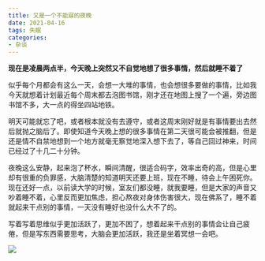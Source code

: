 ```yaml
---
title: 又是一个不能寐的夜晚
date: 2021-04-16
tags: 失眠
categories:
- 杂谈
---
```

**现在是凌晨两点半，今天晚上突然又不自觉地想了很多事情，然后就睡不着了**

似乎每个月都会有这么一天，会想一大堆的事情，也会想很多要做的事情，比如我今天就想着计划最近每个周末都去泡图书馆，刚才还在地图上搜了一个遍，旁边图书馆不多，大一点的得坐四站地铁。

明天可能就忘了吧，或者根本就没有去遵守，或者这周末刚好就是有事情要出去然后就抛之脑后了。即使知道今天晚上想的很多事情在第二天很可能会被推翻，但是还是情不自禁地想到一个地方就毫无察觉地深入想下去了，等自己回过神来，时间已经过了十几二十分钟。

夜晚这么安静，起来泡了杯水，瞬间清醒，很适合码字，效率出奇的高，但是心里却有很重的负罪感，大脑清楚的知道明天还要上班，现在不睡，待会上午困死你。现在还好一点，以前读大学的时候，室友们都没睡，就我要睡，但是大家的声音又吵着睡不着，心里反而更加焦虑，担心熬夜对身体伤害很大，现在佛系了，睡不着就起来干点别的事情，一天没有睡好也没什么大不了的。

写着写着思维似乎更加活跃了，更加不困了，想着起来干点别的事情会让自己疲倦，但是写东西需要思考，大脑会更加活跃，我还是坐着冥想一会吧。

![](https://img.imgdb.cn/item/60788c178322e6675ce3ac47.png)